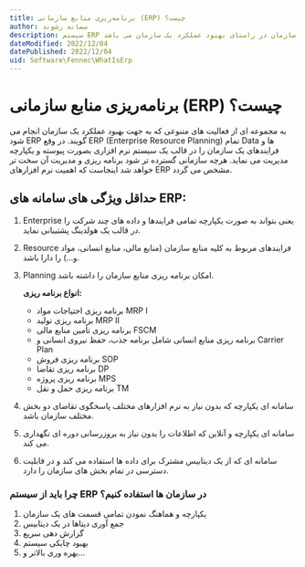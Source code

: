 ```yaml
---
title: برنامه‌ریزی منابع سازمانی (ERP) چیست؟
author: سمانه رشوند  
description: سیستم ERP جهت یکپارچه و هماهنگ نمودن تمامی قسمت های یک سازمان در راستای بهبود عملکرد یک سازمان می باشد.
dateModified: 2022/12/04 
datePublished: 2022/12/04
uid: Software\Fennec\WhatIsErp
---
```


# برنامه‌ریزی منابع سازمانی (ERP) چیست؟

به مجموعه ای از فعالیت های متنوعی که به جهت بهبود عملکرد یک سازمان انجام می شود ERP گویند. در وقع ERP (Enterprise Resource Planning) تمام Data ها و فرایندهای یک سازمان را در قالب یک سیستم نرم افزاری بصورت پیوسته و یکپارچه مدیریت می نماید. هرچه سازمانی گسترده تر شود برنامه ریزی و مدیریت آن سخت تر خواهد شد اینجاست که اهمیت نرم افزارهای ERP مشخص می گردد.

## حداقل ویژگی های سامانه های ERP:

1.	Enterprise یعنی بتواند به صورت یکپارچه تمامی فرایندها و داده‌ های چند شرکت را در قالب یک هولدینگ پشتیبانی نماید.
2.	Resource فرایندهای مربوط به کلیه منابع سازمان (منابع مالی، منابع انسانی، مواد و...) را دارا باشد.
3.	Planning امکان برنامه ‌ریزی منابع سازمان را داشته باشد. 

    **انواع برنامه ریزی:**
    * برنامه ‌ریزی احتیاجات مواد  MRP I
    * برنامه ‌ریزی تولید  MRP II
    * برنامه ‌ریزی تأمین منابع مالی  FSCM
    * برنامه ‌ریزی منابع انسانی شامل برنامه جذب، حفظ نیروی انسانی و  Carrier Plan
    * برنامه‌ ریزی فروش  SOP
    * برنامه ‌ریزی تقاضا  DP
    * برنامه‌ ریزی پروژه  MPS
    * برنامه ‌ریزی حمل و نقل  TM

4.	سامانه ای یکپارچه که بدون نیاز به نرم افزارهای مختلف پاسخگوی تقاضای دو بخش مختلف سازمان باشد.
5.	سامانه ای یکپارچه و آنلاین که اطلاعات را بدون نیاز به بروزرسانی دوره ای نگهداری می کند.
6.	سامانه ای که از یک دیتابیس مشترک برای داده ها استفاده می کند و در قابلیت دسترسی در تمام بخش های سازمان را دارد.


### چرا باید از سیستم ERP در سازمان ها استفاده کنیم؟

1.	یکپارچه و هماهنگ نمودن تمامی قسمت های یک سازمان 
2.	جمع آوری دیتاها در یک دیتابیس
3.	گزارش دهی سریع
4.	بهبود چابکی سیستم
5.	بهره وری بالاتر و...
